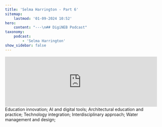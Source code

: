 ```yaml
---
title: 'Selma Harrington - Part 6'
sitemap:
    lastmod: '01-09-2024 10:52'
hero:
    content: "---\n## DigiNEB Podcast"
taxonomy:
    podcast:
        - 'Selma Harrington'
show_sidebar: false
---
```


<iframe width="100%" height="166" scrolling="no" frameborder="no" allow="autoplay" src="https://w.soundcloud.com/player/?url=https%3A//api.soundcloud.com/tracks/1908142718&color=%234b4815&auto_play=false&hide_related=false&show_comments=true&show_user=true&show_reposts=false&show_teaser=false"></iframe>
Education innovation;
AI and digital tools;
Architectural education and practice;
Technology integration;
Interdisciplinary approach;
Water management and design;